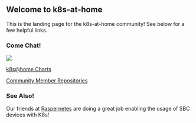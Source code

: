 ## Welcome to k8s-at-home

This is the landing page for the k8s-at-home community! See below for a few helpful links.

### Come Chat!
<a href="https://discord.gg/Yv2gzFy"><img src="https://discordapp.com/api/guilds/673534664354430999/widget.png?style=banner2">

[k8s@home Charts](https://github.com/k8s-at-home/charts)

[Community Member Repositories](https://github.com/k8s-at-home/awesome-home-kubernetes)

### See Also!

Our friends at [Raspernetes](https://raspbernetes.github.io/) are doing a great job enabling the usage of SBC devices with K8s!
